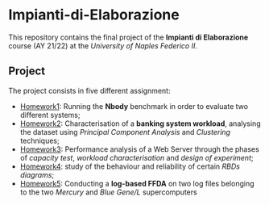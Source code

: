 # Impianti-di-Elaborazione
This repository contains the final project of the **Impianti di Elaborazione** course (AY 21/22) at the *University of Naples Federico II*.

## Project
The project consists in five different assignment:
- [Homework1](/homework-1/): Running the **Nbody** benchmark in order to evaluate two different systems;
- [Homework2](/homework-2/): Characterisation of a **banking system workload**, analysing the dataset using *Principal Component Analysis* and *Clustering* techniques;
- [Homework3](/homework-3/): Performance analysis of a Web Server through the phases of *capacity test*, *workload characterisation* and *design of experiment*;
- [Homework4](/homework-4/): study of the behaviour and reliability of certain *RBDs diagrams*;
- [Homework5](/homework-5/): Conducting a **log-based FFDA** on two log files belonging to the two *Mercury* and *Blue Gene/L* supercomputers
